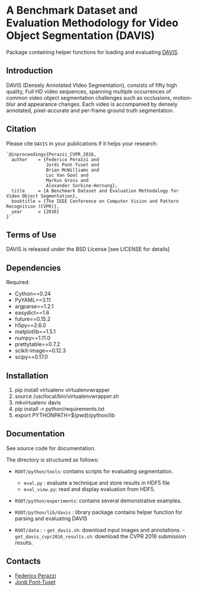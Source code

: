 
A Benchmark Dataset and Evaluation Methodology for Video Object Segmentation (DAVIS)
=====================================================================================

Package containing helper functions for loading and evaluating [DAVIS](https://graphics.ethz.ch/~perazzif/davis/index.html).

Introduction
--------------
DAVIS (Densely Annotated VIdeo Segmentation), consists of fifty high quality,
Full HD video sequences, spanning multiple occurrences of common video object
segmentation challenges such as occlusions, motion-blur and appearance
changes. Each video is accompanied by densely annotated, pixel-accurate and
per-frame ground truth segmentation.

Citation
--------------

Please cite `DAVIS` in your publications if it helps your research:

    `@inproceedings{Perazzi_CVPR_2016,
      author    = {Federico Perazzi and
                   Jordi Pont-Tuset and
                   Brian McWilliams and
                   Luc Van Gool and
                   Markus Gross and
                   Alexander Sorkine-Hornung},
      title     = {A Benchmark Dataset and Evaluation Methodology for Video Object Segmentation},
      booktitle = {The IEEE Conference on Computer Vision and Pattern Recognition (CVPR)},
      year      = {2016}
    }`

Terms of Use
--------------
DAVIS is released under the BSD License [see LICENSE for details]

Dependencies
------------
Required:
 * Cython==0.24
 * PyYAML==3.11
 * argparse==1.2.1
 * easydict==1.6
 * future==0.15.2
 * h5py==2.6.0
 * matplotlib==1.5.1
 * numpy==1.11.0
 * prettytable==0.7.2
 * scikit-image==0.12.3
 * scipy==0.17.0

Installation
--------------
1. pip install virtualenv virtualenvwrapper
2. source /usr/local/bin/virtualenvwrapper.sh
3. mkvirtualenv davis
3. pip install -r python/requirements.txt
4. export PYTHONPATH=$(pwd)/python/lib

Documentation
----------------
See source code for documentation.

The directory is structured as follows:

 * `ROOT/python/tools`: contains scripts for evaluating segmentation.
     - `eval.py` : evaluate a technique and store results in HDF5 file
     - `eval_view.py`: read and display evaluation from HDF5.

 * `ROOT/python/experiments`: contains several demonstrative examples.
 * `ROOT/python/lib/davis`  : library package contains helper function for parsing and evaluating DAVIS

 * `ROOT/data` :
		 - `get_davis.sh`: download input images and annotations.
		 - `get_davis_cvpr2016_results.sh`: download the CVPR 2016 submission results.



Contacts
------------------
- [Federico Perazzi](https://graphics.ethz.ch/~perazzif)
- [Jordi Pont-Tuset](http://jponttuset.github.io)
